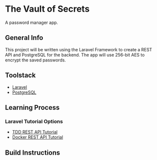 # The Vault of Secrets

A password manager app.

## General Info
This project will be written using the Laravel Framework to create a REST API and PostgreSQL for the backend. The app will use 256-bit AES to encrypt the saved passwords.

## Toolstack
* [Laravel](https://laravel.com/)
* [PostgreSQL](https://www.postgresql.org/)

## Learning Process
### Laravel Tutorial Options
* [TDD REST API Tutorial](https://www.avyatech.com/build-laravel-rest-api-with-test-driven-development/#9-step-4-generate-the-keys-using)
* [Docker REST API Tutorial](https://rapidapi.com/blog/how-to-create-an-api-in-php/)
## Build Instructions
